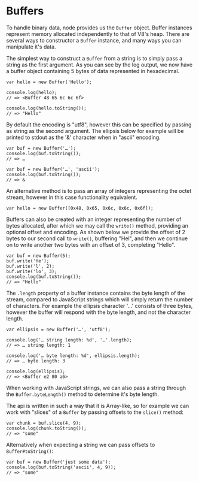 
# Buffers

 To handle binary data, node provides us the `Buffer` object. Buffer instances represent memory allocated independently to that of V8's heap. There are several ways to constructor a `Buffer` instance, and many ways you can manipulate it's data.
 
The simplest way to construct a `Buffer` from a string is to simply pass a string as the first argument. As you can see by the log output, we now have a buffer object containing 5 bytes of data represented in hexadecimal.

    var hello = new Buffer('Hello');
    
    console.log(hello);
    // => <Buffer 48 65 6c 6c 6f>

    console.log(hello.toString());
    // => "Hello"

By default the encoding is "utf8", however this can be specified by passing as string as the second argument. The ellipsis below for example will be printed to stdout as the '&' character when in "ascii" encoding.

    var buf = new Buffer('…');
    console.log(buf.toString());
    // => …

    var buf = new Buffer('…', 'ascii');
    console.log(buf.toString());
    // => &

An alternative method is to pass an array of integers representing the octet stream, however in this case functionality equivalent.

    var hello = new Buffer([0x48, 0x65, 0x6c, 0x6c, 0x6f]);

Buffers can also be created with an integer representing the number of bytes allocated, after which we may call the `write()` method, providing an optional offset and encoding. As shown below we provide the offset of 2 bytes to our second call to `write()`, buffering "Hel", and then we continue on to write another two bytes with an offset of 3, completing "Hello".

    var buf = new Buffer(5);
    buf.write('He');
    buf.write('l', 2);
    buf.write('lo', 3);
    console.log(buf.toString());
    // => "Hello"

The `.length` property of a buffer instance contains the byte length of the stream, compared to JavaScript strings which will simply return the number of characters. For example the ellipsis character '…' consists of three bytes, however the buffer will respond with the byte length, and not the character length.

    var ellipsis = new Buffer('…', 'utf8');

    console.log('… string length: %d', '…'.length);
    // => … string length: 1

    console.log('… byte length: %d', ellipsis.length);
    // => … byte length: 3
    
    console.log(ellipsis);
    // => <Buffer e2 80 a6>

When working with JavaScript strings, we can also pass a string through the `Buffer.byteLength()` method to determine it's byte length.

The api is written in such a way that it is Array-like, so for example we can work with "slices" of a `Buffer` by passing offsets to the `slice()` method:

    var chunk = buf.slice(4, 9);
    console.log(chunk.toString());
    // => "some"

Alternatively when expecting a string we can pass offsets to `Buffer#toString()`:

    var buf = new Buffer('just some data');
    console.log(buf.toString('ascii', 4, 9));
    // => "some"

